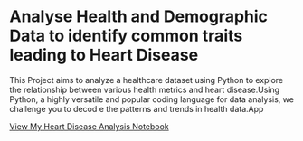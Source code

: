 # Analyse Health and Demographic Data to identify common traits leading to Heart Disease
This Project aims to analyze a healthcare dataset using Python to explore the relationship between various health metrics and heart disease.Using Python, a highly versatile and popular coding language for data analysis, we challenge you to decod e the patterns and trends in health data.App

[View My Heart Disease Analysis Notebook](Analyse_Health_and_Demogrphic_Data_to_identify_common_traits_leading_to_Heart_Disease-Practo_Certified.ipynb)
